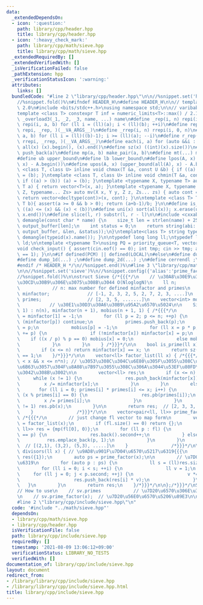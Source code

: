 ```yaml
---
data:
  _extendedDependsOn:
  - icon: ':question:'
    path: library/cpp/header.hpp
    title: library/cpp/header.hpp
  - icon: ':heavy_check_mark:'
    path: library/cpp/math/sieve.hpp
    title: library/cpp/math/sieve.hpp
  _extendedRequiredBy: []
  _extendedVerifiedWith: []
  _isVerificationFailed: false
  _pathExtension: hpp
  _verificationStatusIcon: ':warning:'
  attributes:
    links: []
  bundledCode: "#line 2 \"library/cpp/header.hpp\"\n\n//%snippet.set('header')%\n\
    //%snippet.fold()%\n#ifndef HEADER_H\n#define HEADER_H\n\n// template version\
    \ 2.0\n#include <bits/stdc++.h>\nusing namespace std;\n\n// varibable settings\n\
    template <class T> constexpr T inf = numeric_limits<T>::max() / 2.1;\n\n#define\
    \ _overload3(_1, _2, _3, name, ...) name\n#define _rep(i, n) repi(i, 0, n)\n#define\
    \ repi(i, a, b) for (ll i = (ll)(a); i < (ll)(b); ++i)\n#define rep(...) _overload3(__VA_ARGS__,\
    \ repi, _rep, )(__VA_ARGS__)\n#define _rrep(i, n) rrepi(i, 0, n)\n#define rrepi(i,\
    \ a, b) for (ll i = (ll)((b)-1); i >= (ll)(a); --i)\n#define r_rep(...) _overload3(__VA_ARGS__,\
    \ rrepi, _rrep, )(__VA_ARGS__)\n#define each(i, a) for (auto &&i : a)\n#define\
    \ all(x) (x).begin(), (x).end()\n#define sz(x) ((int)(x).size())\n#define pb(a)\
    \ push_back(a)\n#define mp(a, b) make_pair(a, b)\n#define mt(...) make_tuple(__VA_ARGS__)\n\
    #define ub upper_bound\n#define lb lower_bound\n#define lpos(A, x) (lower_bound(all(A),\
    \ x) - A.begin())\n#define upos(A, x) (upper_bound(all(A), x) - A.begin())\ntemplate\
    \ <class T, class U> inline void chmax(T &a, const U &b) { if ((a) < (b)) (a)\
    \ = (b); }\ntemplate <class T, class U> inline void chmin(T &a, const U &b) {\
    \ if ((a) > (b)) (a) = (b); }\ntemplate <typename X, typename T> auto mv(X x,\
    \ T a) { return vector<T>(x, a); }\ntemplate <typename X, typename Y, typename\
    \ Z, typename... Zs> auto mv(X x, Y y, Z z, Zs... zs) { auto cont = mv(y, z, zs...);\
    \ return vector<decltype(cont)>(x, cont); }\n\ntemplate <class T> T cdiv(T a,\
    \ T b){ assert(a >= 0 && b > 0); return (a+b-1)/b; }\n\n#define is_in(x, a, b)\
    \ ((a) <= (x) && (x) < (b))\n#define uni(x) sort(all(x)); x.erase(unique(all(x)),\
    \ x.end())\n#define slice(l, r) substr(l, r - l)\n\n#include <cxxabi.h>\nstring\
    \ demangle(const char * name) {\n    size_t len = strlen(name) + 256;\n    char\
    \ output_buffer[len];\n    int status = 0;\n    return string(abi::__cxa_demangle(name,\
    \ output_buffer, &len, &status));\n}\ntemplate<class T> string type(T x){ return\
    \ demangle(typeid(x).name()); }\n\ntypedef long long ll;\ntypedef long double\
    \ ld;\n\ntemplate <typename T>\nusing PQ = priority_queue<T, vector<T>, greater<T>>;\n\
    void check_input() { assert(cin.eof() == 0); int tmp; cin >> tmp; assert(cin.eof()\
    \ == 1); }\n\n#if defined(PCM) || defined(LOCAL)\n#else\n#define dump(...) ;\n\
    #define dump_1d(...) ;\n#define dump_2d(...) ;\n#define cerrendl ;\n#endif\n\n\
    #endif /* HEADER_H */\n//%snippet.end()%\n#line 3 \"library/cpp/math/sieve.hpp\"\
    \n\n//%snippet.set('sieve')%\n//%snippet.config({'alias':'prime_factor_by_sieve'})%\n\
    //%snippet.fold()%\n\nstruct Sieve {/*{{{*/\n    // \u30A8\u30E9\u30C8\u30B9\u30C6\
    \u30CD\u30B9\u306E\u3075\u308B\u3044 O(NloglogN)\n    ll n;                  \
    \            // n: max number for defined minfactor and primes\n    vector<ll>\
    \ minfactor;              // [-1, 2, 3, 2, 5, 2, 7, 2, 3, ....]\n    vector<ll>\
    \ primes;                 // [2, 3, 5, .......]\n    vector<int> mobius;     \
    \           // \u30E1\u30D3\u30A6\u30B9\u95A2\u6570\u5024\n\n    Sieve(ll n =\
    \ 1) : n(n), minfactor(n + 1), mobius(n + 1, 1) { /*{{{*/\n        minfactor[0]\
    \ = minfactor[1] = -1;\n        for (ll p = 2; p <= n; ++p) {\n            if\
    \ (minfactor[p]) continue;\n            primes.push_back(p);\n            minfactor[p]\
    \ = p;\n            mobius[p] = -1;\n            for (ll x = p * p; x <= n; x\
    \ += p) {\n                if (!minfactor[x]) minfactor[x] = p;\n            \
    \    if ((x / p) % p == 0) mobius[x] = 0;\n                else mobius[x] *= -1;\n\
    \            }\n        }\n    } /*}}}*/\n\n    bool is_prime(ll x) {/*{{{*/\n\
    \        if (x <= n) return minfactor[x] == x; \n        return sz(factor_list(x))\
    \ == 1;\n    }/*}}}*/\n\n    vector<ll> factor_list(ll x) { /*{{{*/\n        assert(0\
    \ < x && x <= n*n); // \u3053\u308C\u304C\u6E80\u305F\u3055\u308C\u306A\u3044\u3068\
    \u6B63\u3057\u304F\u8A08\u7B97\u3055\u308C\u306A\u3044\u53EF\u80FD\u6027\u304C\
    \u3042\u308B\u3002\n\n        vector<ll> res;\n        if (x <= n) {\n       \
    \     while (x != 1) {\n                res.push_back(minfactor[x]);\n       \
    \         x /= minfactor[x];\n            }\n        }\n        else {\n     \
    \       for (ll i = 0; primes[i] * primes[i] <= x; i++) {\n                while\
    \ (x % primes[i] == 0) {\n                    res.pb(primes[i]);\n           \
    \         x /= primes[i];\n                }\n            }\n            if (x\
    \ != 1) res.pb(x);\n        }\n\n        return res;  // [2, 3, 3, 5, 5, 5.....]\n\
    \    }                /*}}}*/\n\n    vector<pair<ll, ll>> prime_factor(ll x) {\
    \ /*{{{*/\n        // just change fl vector to map form\n        vector<ll> fl\
    \ = factor_list(x);\n        if (fl.size() == 0) return {};\n        vector<pair<ll,\
    \ ll>> res = {mp(fl[0], 0)};\n        for (ll p : fl) {\n            if (res.back().first\
    \ == p) {\n                res.back().second++;\n            } else {\n      \
    \          res.emplace_back(p, 1);\n            }\n        }\n        return res;\
    \  // [(2,1), (3,2), (5,3), .....]\n    }                /*}}}*/\n\n    vector<ll>\
    \ divisors(ll x) { // \u9AD8\u901F\u7D04\u6570\u5217\u6319{{{\n        vector<ll>\
    \ res({1});\n        auto ps = prime_factor(x);\n\n        // \u7D04\u6570\u5217\
    \u6319\n        for (auto p : ps) {\n            ll s = (ll)res.size();\n    \
    \        for (ll i = 0; i < s; ++i) {\n                ll v = 1;\n           \
    \     for (ll j = 0; j < p.second; ++j) {\n                    v *= p.first;\n\
    \                    res.push_back(res[i] * v);\n                }\n         \
    \   }\n        }\n        return res;\n    }/*}}}*/\n\n};/*}}}*/\nSieve sv(1e6);\n\
    // How to use\n    // sv.primes            // \u7D20\u6570\u306E\u30EA\u30B9\u30C8\
    \n    // sv.prime_factor(x);  // \u7D20\u56E0\u6570\u5206\u89E3\n\n//%snippet.end()%\n\
    #line 2 \"library/cpp/include/sieve.hpp\"\n"
  code: '#include "../math/sieve.hpp"'
  dependsOn:
  - library/cpp/math/sieve.hpp
  - library/cpp/header.hpp
  isVerificationFile: false
  path: library/cpp/include/sieve.hpp
  requiredBy: []
  timestamp: '2021-08-09 13:06:12+09:00'
  verificationStatus: LIBRARY_NO_TESTS
  verifiedWith: []
documentation_of: library/cpp/include/sieve.hpp
layout: document
redirect_from:
- /library/library/cpp/include/sieve.hpp
- /library/library/cpp/include/sieve.hpp.html
title: library/cpp/include/sieve.hpp
---
```

